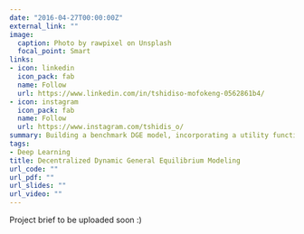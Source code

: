 ```yaml
---
date: "2016-04-27T00:00:00Z"
external_link: ""
image:
  caption: Photo by rawpixel on Unsplash
  focal_point: Smart
links:
- icon: linkedin
  icon_pack: fab
  name: Follow
  url: https://www.linkedin.com/in/tshidiso-mofokeng-0562861b4/
- icon: instagram
  icon_pack: fab
  name: Follow
  url: https://www.instagram.com/tshidis_o/
summary: Building a benchmark DGE model, incorporating a utility function with two state variables, and present Impulse Response Functions in linearised and log-linearised forms
tags:
- Deep Learning
title: Decentralized Dynamic General Equilibrium Modeling
url_code: ""
url_pdf: ""
url_slides: ""
url_video: ""
---
```


Project brief to be uploaded soon :)
